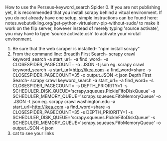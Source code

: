 How to use the Perseus-keyword_search Spider
0.  If you are not publishing yet, it is recommended that you install scrapy behind a vitual environment. If you do not already have one setup, simple instructions can be found here: notes.webutvikling.org/get-python-virtualenv-pip-without-sudo/ to make it work on the flip server, however instead of merely typing 'source activate', you may have to type 'source activate.csh' to activate your virutal environment.
1.  Be sure that the web scraper is installed- "npm install scrapy"
2.  From the command line: 
	Breadth First Search-
		scrapy crawl keyword_search -a start_url=<url> -a find_word=<target-word> -s CLOSESPIDER_PAGECOUNT=<max pages> -o <filename>.JSON -t json
		eg. scrapy crawl keyword_search -a start_url=http://ikea.com -a find_word=share -s CLOSESPIDER_PAGECOUNT=35 -o output.JSON -t json
	Depth First Search-
		scrapy crawl keyword_search -a start_url=<url> -a find_word=<target-word> -s CLOSESPIDER_PAGECOUNT=<max pages> -s DEPTH_PRIORITY=1 -s SCHEDULER_DISK_QUEUE='scrapy.squeues.PickleFifoDiskQueue' -s SCHEDULER_MEMORY_QUEUE='scrapy.squeues.FifoMemoryQueue' -o <filename>.JSON -t json
		eg. scrapy crawl washington.edu -a start_url=http://ikea.com -a find_word=share -s CLOSESPIDER_PAGECOUNT=35 -s DEPTH_PRIORITY=1 -s SCHEDULER_DISK_QUEUE='scrapy.squeues.PickleFifoDiskQueue' -s SCHEDULER_MEMORY_QUEUE='scrapy.squeues.FifoMemoryQueue' -o output.JSON -t json
3.  cat <output file> to see your links		